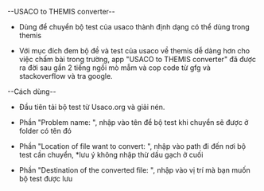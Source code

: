 --USACO to THEMIS converter--

- Dùng để chuyển bộ test của usaco thành định dạng có thể dùng trong themis


- Với mục đích đem bộ đề và test của usaco về themis dễ dàng hơn cho việc chấm bài trong trường, app "USACO to THEMIS converter" đã được ra đời sau gần 2 tiếng ngồi mò mẫm và cop code từ gfg và stackoverflow và tra google.

--Cách dùng--

- Đầu tiên tải bộ test từ Usaco.org và giải nén. 
- Phần "Problem name: ", nhập vào tên để bộ test khi chuyển sẽ được ở folder có tên đó

- Phần "Location of file want to convert: ", nhập vào path đi đến nơi bộ test cần chuyển, *lưu ý không nhập thừ dấu gạch ở cuối

- Phần "Destination of the converted file: ", nhập vào vị trí mà bạn muốn bộ test được lưu
